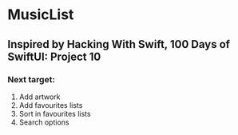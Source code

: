 # MusicList

## Inspired by Hacking With Swift, 100 Days of SwiftUI: Project 10

### Next target:
1. Add artwork
2. Add favourites lists
3. Sort in favourites lists
4. Search options

